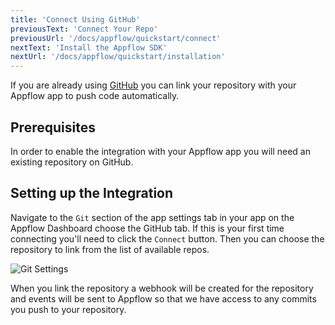 ```yaml
---
title: 'Connect Using GitHub'
previousText: 'Connect Your Repo'
previousUrl: '/docs/appflow/quickstart/connect'
nextText: 'Install the Appflow SDK'
nextUrl: '/docs/appflow/quickstart/installation'
---
```


If you are already using [GitHub](https://github.com/) you can link your repository with your Appflow app to push code automatically.

## Prerequisites

In order to enable the integration with your Appflow app you will need an existing repository on GitHub.

## Setting up the Integration

Navigate to the `Git` section of the app settings tab in your app on the Appflow Dashboard choose the GitHub tab. If this is your first time connecting you'll need to click the `Connect` button. Then you can choose the repository to link from the list of available repos.

![Git Settings](/docs/assets/img/appflow/github-connect-app.png)

When you link the repository a webhook will be created for the repository and events will be sent to Appflow so that we have access to any commits you push to your repository.